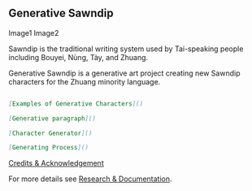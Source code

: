 ## Generative Sawndip

Image1 Image2

Sawndip is the traditional writing system used by Tai-speaking people including Bouyei, Nùng, Tày, and Zhuang. 

Generative Sawndip is a generative art project creating new Sawndip characters for the Zhuang minority language.

```markdown

[Examples of Generative Characters]()

[Generative paragraph]()

[Character Generator]()

[Generating Process]()

```
[Credits & Acknowledgement]()

For more details see [Research & Documentation](https://observablehq.com/@stevenzhou01/cultural-identity-and-new-media-project).
